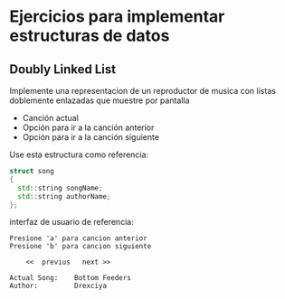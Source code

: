 
# Ejercicios para implementar estructuras de datos

## Doubly Linked List
Implemente una representacion de un reproductor de musica con listas doblemente enlazadas que muestre por pantalla 
  - Canción actual
  - Opción para ir a la canción anterior
  - Opción para ir a la canción siguiente
   
Use esta estructura como referencia:
```cpp
struct song
{
  std::string songName;
  std::string authorName;
};
```
interfaz de usuario de referencia:

```
Presione 'a' para cancion anterior
Presione 'b' para cancion siguiente

    <<  previus   next >> 

Actual Song:    Bottom Feeders
Author:         Drexciya
```